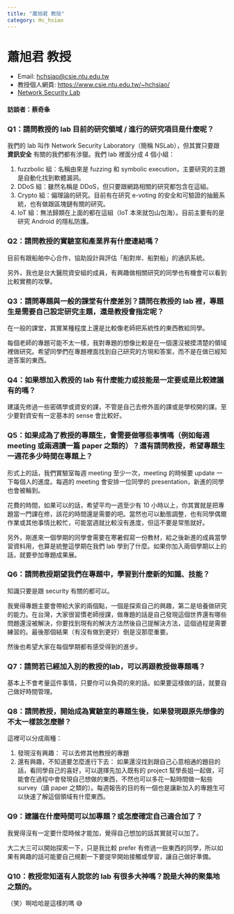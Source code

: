 ```yaml
---
title: "蕭旭君 教授"
category: Hc_hsiao
---
```


# 蕭旭君 教授

- Email: [hchsiao@csie.ntu.edu.tw](mailto:hchsiao@csie.ntu.edu.tw)
- 教授個人網頁: https://www.csie.ntu.edu.tw/~hchsiao/
- [Network Security Lab](https://nslab.csie.ntu.edu.tw)

#### 訪談者：蔡奇夆

### Q1：請問教授的 lab 目前的研究領域 / 進行的研究項目是什麼呢？

我們的 lab 叫作 Network Security Laboratory（簡稱 NSLab），但其實只要跟 **資訊安全** 有關的我們都有涉獵。我們 lab 裡面分成 4 個小組：

1. fuzzbolic 組：名稱由來是 fuzzing 和 symbolic execution，主要研究的主題是自動化找到軟體漏洞。
2. DDoS 組：雖然名稱是 DDoS，但只要跟網路相關的研究都包含在這組。
3. Crypto 組：偏理論的研究。目前有在研究 e-voting 的安全和可驗證的抽籤系統，也有做跟區塊鏈有關的研究。
4. IoT 組：無法歸類在上面的都在這組（IoT 本來就包山包海）。目前主要有的是研究 Android 的隱私防護。

### Q2：請問教授的實驗室和產業界有什麼連結嗎？

目前有跟船舶中心合作，協助設計與評估「船對岸、船對船」的通訊系統。

另外，我也是台大醫院資安組的成員，有興趣做相關研究的同學也有機會可以看到比較實務的攻擊。

### Q3：請問專題與一般的課堂有什麼差別？請問在教授的 lab 裡，專題生是需要自己設定研究主題，還是教授會指定呢？

在一般的課堂，其實某種程度上還是比較像老師把系統性的東西教給同學。

每個老師的專題可能不太一樣，我對專題的想像比較是在一個還沒被摸清楚的領域裡做研究。希望同學們在專題裡面找到自己研究的方現和答案，而不是在做已經知道答案的東西。

### Q4：如果想加入教授的 lab 有什麼能力或技能是一定要或是比較建議有的嗎？

建議先修過一些密碼學或資安的課，不管是自己去修外面的課或是學校開的課。至少要對資安有一定基本的 sense 會比較好。

### Q5：如果成為了教授的專題生，會需要做哪些事情嗎（例如每週 meeting 或兩週讀一篇 paper 之類的）？還有請問教授，希望專題生一週花多少時間在專題上？

形式上的話，我們實驗室每週 meeting 至少一次，meeting 的時候要 update 一下每個人的進度。每週的 meeting 會安排一位同學的 presentation，新進的同學也會被輪到。

花費的時間，如果可以的話，希望平均一週至少有 10 小時以上，你其實就是把專題當一門課在修，該花的時間還是需要的吧。當然也可以動態調整，也有同學偶爾作業或其他事情比較忙，可能當週就比較沒有進度，但這不要是常態就好。

另外，剛進來一個學期的同學會需要在寒暑假寫一份教材，給之後新進的成員當學習資料用，也算是統整這學期在我們 lab 學到了什麼。如果你加入兩個學期以上的話，就要參加專題成果展。

### Q6：請問教授期望我們在專題中，學習到什麼新的知識、技能？

知識只要是跟 security 有關的都可以。

我覺得專題主要會帶給大家的兩個點，一個是探索自己的興趣，第二是培養做研究的能力。在台灣，大家很習慣老師授課，做專題的話是自己發現這個世界還有哪些問題還沒被解決，你要找到現有的解決方法然後自己提解決方法，這個過程是需要練習的。最後那個結果（有沒有做到更好）倒是沒那麼重要。

然後也希望大家在每個學期都有感受得到的進步。

### Q7：請問若已經加入別的教授的lab，可以再跟教授做專題嗎？

基本上不會考量這件事情，只要你可以負荷的來的話。如果要這樣做的話，就要自己做好時間管理。

### Q8：請問教授，開始成為實驗室的專題生後，如果發現跟原先想像的不太一樣該怎麼辦？

這裡可以分成兩種：

1. 發現沒有興趣：
   可以去修其他教授的專題
2. 還有興趣，不知道要怎麼進行下去：
   如果還沒找到跟自己心意相通的題目的話，看同學自己的喜好，可以選擇先加入既有的 project 幫學長姐一起做，可能會在過程中會發現自己想做的東西，不然也可以多花一點時間做一點些 survey（讀 paper 之類的）。每週報告的目的有一個也是讓新加入的專題生可以快速了解這個領域有什麼東西。

### Q9：建議在什麼時間可以加專題？或怎麼確定自己適合加了？

我覺得沒有一定要什麼時候才能加，覺得自己想加的話其實就可以加了。

大二大三可以開始探索一下，只是我比較 prefer 有修過一些東西的同學，所以如果有興趣的話可能要自己規劃一下要提早開始接觸或學習，讓自己做好準備。

### Q10：教授您知道有人說您的 lab 有很多大神嗎？說是大神的聚集地之類的。

（笑）啊哈哈是這樣的嗎 :sweat_smile: 
